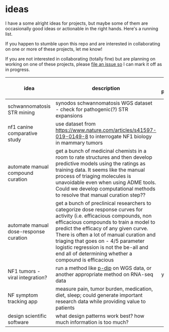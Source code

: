 # ideas
I have a some alright ideas for projects, but maybe some of them are occasionally good ideas or actionable in the right hands. Here's a running list. 

If you happen to stumble upon this repo and are interested in collaborating on one or more of these projects, let me know!

If you are not interested in collaborating (totally fine) but are planning on working on one of these projects, please [file an issue so](https://github.com/allaway/ideas/issues/new) I can mark it off as in progress. 

idea|description|in progress?|who's working on it
----|----|----|----
schwannomatosis STR mining| synodos schwannomatosis WGS dataset - check for pathogenic(?) STR expansions||
nf1 canine comparative study|use dataset from https://www.nature.com/articles/s41597-019-0149-8 to interrogate NF1 biology in mammary tumors||
automate manual compound curation|get a bunch of medicinal chemists in a room to rate structures and then develop predictive models using the ratings as training data. It seems like the manual process of triaging molecules is unavoidable even when using ADME tools. Could we develop computational methods to resolve that manual curation step??||
automate manual dose-response curation|get a bunch of preclinical researchers to categorize dose response curves for activity (i.e. efficacious compounds, non efficacious compounds to train a model to predict the efficacy of any given curve. There is often a lot of manual curation and triaging that goes on - 4/5 parameter logistic regression is not the be-all and end all of determining whether a compound is efficacious||
NF1 tumors - viral integration?|run a method like [p-dip](https://github.com/mzapatka/p-dip) on WGS data, or another appropriate method on RNA-seq data|yes|@parnaljoshi|
NF symptom tracking app|measure pain, tumor burden, medication, diet, sleep; could generate important research data while providing value to patients||
design scientific software|what design patterns work best? how much information is too much?||
